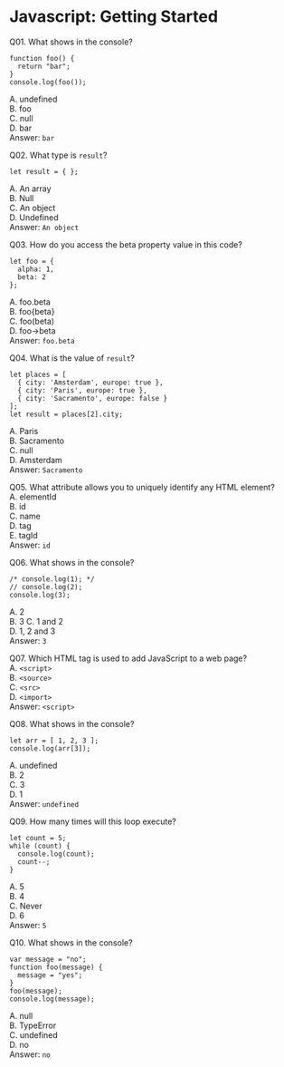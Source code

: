 Javascript: Getting Started  
===========================  

Q01. What shows in the console?  
```
function foo() {  
  return "bar";  
}  
console.log(foo());  
```  
A. undefined  
B. foo  
C. null  
D. bar  
Answer: `bar`  

Q02. What type is `result`?  
```
let result = { };
```  
A. An array  
B. Null  
C. An object  
D. Undefined  
Answer: `An object`  

Q03. How do you access the beta property value in this code?  
```
let foo = {
  alpha: 1,
  beta: 2
};
```  
A. foo.beta  
B. foo{beta}  
C. foo(beta)  
D. foo->beta  
Answer: `foo.beta`  

Q04. What is the value of `result`?  
```
let places = [
  { city: 'Amsterdam', europe: true },
  { city: 'Paris', europe: true },
  { city: 'Sacramento', europe: false }
];
let result = places[2].city;
```  
A. Paris  
B. Sacramento  
C. null  
D. Amsterdam  
Answer: `Sacramento`  

Q05. What attribute allows you to uniquely identify any HTML element?  
A. elementId  
B. id  
C. name  
D. tag  
E. tagId  
Answer: `id`  

Q06. What shows in the console?  
```
/* console.log(1); */
// console.log(2);
console.log(3);
```  
A. 2  
B. 3
C. 1 and 2  
D. 1, 2 and 3  
Answer: `3`  

Q07. Which HTML tag is used to add JavaScript to a web page?  
A. `<script>`  
B. `<source>`  
C. `<src>`  
D. `<import>`  
Answer: `<script>`  

Q08. What shows in the console?  
```
let arr = [ 1, 2, 3 ];
console.log(arr[3]);
```  
A. undefined  
B. 2  
C. 3  
D. 1  
Answer: `undefined`  

Q09. How many times will this loop execute?  
```
let count = 5;
while (count) {
  console.log(count);
  count--;
}
```  
A. 5  
B. 4  
C. Never  
D. 6  
Answer: `5`  

Q10. What shows in the console?  
```
var message = "no";
function foo(message) {
  message = "yes";
}
foo(message);
console.log(message);
```  
A. null  
B. TypeError  
C. undefined  
D. no  
Answer: `no`  
